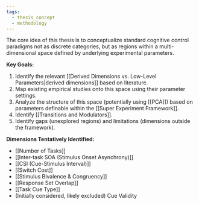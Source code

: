 ```yaml
---
tags:
  - thesis_concept
  - methodology
---
```


The core idea of this thesis is to conceptualize standard cognitive control paradigms not as discrete categories, but as regions within a multi-dimensional space defined by underlying experimental parameters.

**Key Goals:**

1. Identify the relevant [[Derived Dimensions vs. Low-Level Parameters|derived dimensions]] based on literature.
2. Map existing empirical studies onto this space using their parameter settings.
3. Analyze the structure of this space (potentially using [[PCA]]) based on parameters definable within the [[Super Experiment Framework]].
4. Identify [[Transitions and Modulators]].
5. Identify gaps (unexplored regions) and limitations (dimensions outside the framework).

**Dimensions Tentatively Identified:**

- [[Number of Tasks]]
- [[Inter-task SOA (Stimulus Onset Asynchrony)]]
- [[CSI (Cue-Stimulus Interval)]]
- [[Switch Cost]]
- [[Stimulus Bivalence & Congruency]]
- [[Response Set Overlap]]
- [[Task Cue Type]]
- (Initially considered, likely excluded) Cue Validity
